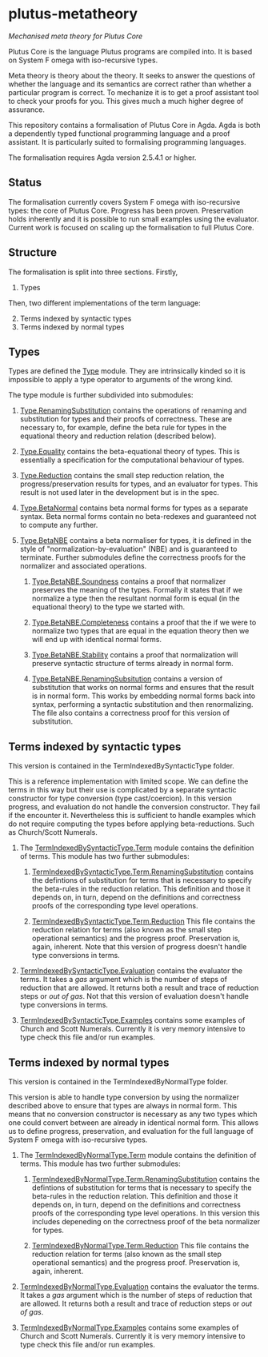 # plutus-metatheory
*Mechanised meta theory for Plutus Core*

Plutus Core is the language Plutus programs are compiled into. It is
based on System F omega with iso-recursive types.

Meta theory is theory about the theory. It seeks to answer the
questions of whether the language and its semantics are correct rather
than whether a particular program is correct. To mechanize it is to
get a proof assistant tool to check your proofs for you. This gives
much a much higher degree of assurance.

This repository contains a formalisation of Plutus Core in Agda. Agda
is both a dependently typed functional programming language and a
proof assistant. It is particularly suited to formalising programming
languages.

The formalisation requires Agda version 2.5.4.1 or higher.

## Status

The formalisation currently covers System F omega with iso-recursive
types: the core of Plutus Core. Progress has been proven. Preservation
holds inherently and it is possible to run small examples using the
evaluator. Current work is focused on scaling up the formalisation to
full Plutus Core.

## Structure

The formalisation is split into three sections. Firstly,

1. Types

Then, two different implementations of the term language:

2. Terms indexed by syntactic types
3. Terms indexed by normal types

## Types

Types are defined the [Type](https://input-output-hk.github.io/plutus-metatheory/Type.html) module. They are
intrinsically kinded so it is impossible to apply a type operator to
arguments of the wrong kind.

The type module is further subdivided into submodules:

1. [Type.RenamingSubstitution](https://input-output-hk.github.io/plutus-metatheory/Type.RenamingSubstitution.html)
contains the operations of renaming and substitution for types and
their proofs of correctness. These are necessary to, for example,
define the beta rule for types in the equational theory and reduction
relation (described below).

2. [Type.Equality](https://input-output-hk.github.io/plutus-metatheory/Type.Equality.html) contains the beta-equational
theory of types. This is essentially a specification for the
computational behaviour of types.

3. [Type.Reduction](https://input-output-hk.github.io/plutus-metatheory/Type.Reduction.html) contains the small step
reduction relation, the progress/preservation results for types, and
an evaluator for types. This result is not used later in the
development but is in the spec.

4. [Type.BetaNormal](https://input-output-hk.github.io/plutus-metatheory/Type.BetaNormal.html) contains beta normal forms
for types as a separate syntax. Beta normal forms contain no
beta-redexes and guaranteed not to compute any further.

5. [Type.BetaNBE](https://input-output-hk.github.io/plutus-metatheory/Type.BetaNBE.html) contains a beta normaliser for
types, it is defined in the style of "normalization-by-evaluation"
(NBE) and is guaranteed to terminate. Further submodules define the
correctness proofs for the normalizer and associated operations.

   1. [Type.BetaNBE.Soundness](https://input-output-hk.github.io/plutus-metatheory/Type.BetaNBE/Soundness.html) contains a
      proof that normalizer preserves the meaning of the types. Formally it
      states that if we normalize a type then the resultant normal form is
      equal (in the equational theory) to the type we started with.
 
   2. [Type.BetaNBE.Completeness](https://input-output-hk.github.io/plutus-metatheory/Type.BetaNBE/Completeness.html)
      contains a proof that the if we were to normalize two types that are
      equal in the equation theory then we will end up with identical normal
      forms.
 
   3. [Type.BetaNBE.Stability](https://input-output-hk.github.io/plutus-metatheory/Type.BetaNBE/Stability.html) contains a
      proof that normalization will preserve syntactic structure of terms
      already in normal form.
 
   4. [Type.BetaNBE.RenamingSubsitution](https://input-output-hk.github.io/plutus-metatheory/Type.BetaNBE/RenamingSubstitution.html)
      contains a version of substitution that works on normal forms and
      ensures that the result is in normal form. This works by embedding
      normal forms back into syntax, performing a syntactic substitution and
      then renormalizing. The file also contains a correctness proof for
      this version of substitution.
     
## Terms indexed by syntactic types

This version is contained in the TermIndexedBySyntacticType folder.

This is a reference implementation with limited scope. We can define
the terms in this way but their use is complicated by a separate
syntactic constructor for type conversion (type cast/coercion). In
this version progress, and evaluation do not handle the
conversion constructor. They fail if the encounter it. Nevertheless
this is sufficient to handle examples which do not require computing
the types before applying beta-reductions. Such as Church/Scott
Numerals.


1. The [TermIndexedBySyntacticType.Term](https://input-output-hk.github.io/plutus-metatheory/TermIndexedBySyntacticType.Term.html)
module contains the definition of terms. This module has two further submodules:

   1. [TermIndexedBySyntacticType.Term.RenamingSubstitution](https://input-output-hk.github.io/plutus-metatheory/TermIndexedBySyntacticType.Term.RenamingSubstitution.html)
      contains the defintions of substitution for terms that is necessary to
      specify the beta-rules in the reduction relation. This definition and
      those it depends on, in turn, depend on the definitions and correctness
      proofs of the corresponding type level operations.

   2. [TermIndexedBySyntacticType.Term.Reduction](https://input-output-hk.github.io/plutus-metatheory/TermIndexedBySyntacticType.Term.Reduction.html)
      This file contains the reduction relation for terms (also known
      as the small step operational semantics) and the progress proof.
      Preservation is, again, inherent. Note that this version of
      progress doesn't handle type conversions in terms.

2. [TermIndexedBySyntacticType.Evaluation](https://input-output-hk.github.io/plutus-metatheory/TermIndexedBySyntacticType.Evaluation.html)
contains the evaluator the terms. It takes a *gas* argument which is
the number of steps of reduction that are allowed. It returns both a
result and trace of reduction steps or *out of gas*. Not that this
version of evaluation doesn't handle type conversions in terms.

3. [TermIndexedBySyntacticType.Examples](https://input-output-hk.github.io/plutus-metatheory/TermIndexedBySyntacticType.Examples.html)
contains some examples of Church and Scott Numerals. Currently it is
very memory intensive to type check this file and/or run examples.

## Terms indexed by normal types

This version is contained in the TermIndexedByNormalType folder.

This version is able to handle type conversion by using the normalizer
described above to ensure that types are always in normal form. This
means that no conversion constructor is necessary as any two types
which one could convert between are already in identical normal
form. This allows us to define progress, preservation, and
evaluation for the full language of System F omega with iso-recursive
types.

1. The [TermIndexedByNormalType.Term](https://input-output-hk.github.io/plutus-metatheory/TermIndexedByNormalType.Term.html)
module contains the definition of terms. This module has two further submodules:

   1. [TermIndexedByNormalType.Term.RenamingSubstitution](https://input-output-hk.github.io/plutus-metatheory/TermIndexedByNormalType.Term.RenamingSubstitution.html)
      contains the defintions of substitution for terms that is
      necessary to specify the beta-rules in the reduction
      relation. This definition and those it depends on, in turn,
      depend on the definitions and correctness proofs of the
      corresponding type level operations. In this version this
      includes depeneding on the correctness proof of the beta
      normalizer for types.

   2. [TermIndexedByNormalType.Term.Reduction](https://input-output-hk.github.io/plutus-metatheory/TermIndexedByNormalType.Term.Reduction.html)
      This file contains the reduction relation for terms (also known
      as the small step operational semantics) and the progress proof.
      Preservation is, again, inherent.

2. [TermIndexedByNormalType.Evaluation](https://input-output-hk.github.io/plutus-metatheory/TermIndexedByNormalType.Evaluation.html)
contains the evaluator the terms. It takes a *gas* argument which is
the number of steps of reduction that are allowed. It returns both a
result and trace of reduction steps or *out of gas*.

3. [TermIndexedByNormalType.Examples](https://input-output-hk.github.io/plutus-metatheory/TermIndexedByNormalType.Examples.html)
contains some examples of Church and Scott Numerals. Currently it is
very memory intensive to type check this file and/or run examples.
